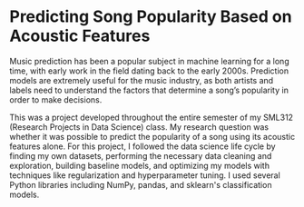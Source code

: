 # Predicting Song Popularity Based on Acoustic Features 

Music prediction has been a popular subject in machine learning for a long time, with early work in the field dating back to the early 2000s. Prediction models are extremely useful for the music industry, as both artists and labels need to understand the factors that determine a song’s popularity in order to make decisions.

This was a project developed throughout the entire semester of my SML312 (Research Projects in Data Science) class. My research question was whether it was 
possible to predict the popularity of a song using its acoustic features alone. For this project, I followed the data science life cycle by finding my own 
datasets, performing the necessary data cleaning and exploration, building baseline models, and optimizing my models with techniques like regularization 
and hyperparameter tuning. I used several Python libraries including NumPy, pandas, and sklearn's classification models.

